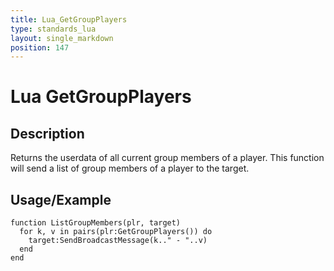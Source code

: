 ```yaml
---
title: Lua_GetGroupPlayers
type: standards_lua
layout: single_markdown
position: 147
---
```


# Lua GetGroupPlayers

## Description

Returns the userdata of all current group members of a player. This function will send a list of group members of a player to the target.

## Usage/Example

```
function ListGroupMembers(plr, target)
  for k, v in pairs(plr:GetGroupPlayers()) do
    target:SendBroadcastMessage(k.." - "..v)
  end
end
```
